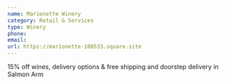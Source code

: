 ```yaml
---
name: Marionette Winery
category: Retail & Services
type: Winery
phone: 
email: 
url: https://marionette-108533.square.site
---
```


15% off wines, delivery options & free shipping and doorstep delivery in Salmon Arm